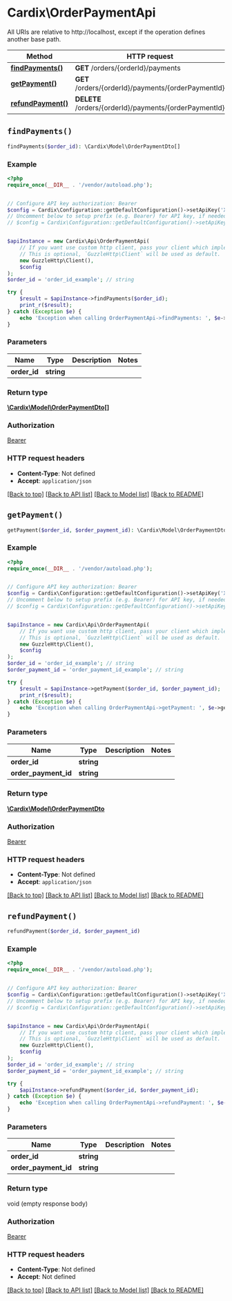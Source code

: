 # Cardix\OrderPaymentApi

All URIs are relative to http://localhost, except if the operation defines another base path.

| Method | HTTP request | Description |
| ------------- | ------------- | ------------- |
| [**findPayments()**](OrderPaymentApi.md#findPayments) | **GET** /orders/{orderId}/payments |  |
| [**getPayment()**](OrderPaymentApi.md#getPayment) | **GET** /orders/{orderId}/payments/{orderPaymentId} |  |
| [**refundPayment()**](OrderPaymentApi.md#refundPayment) | **DELETE** /orders/{orderId}/payments/{orderPaymentId} |  |


## `findPayments()`

```php
findPayments($order_id): \Cardix\Model\OrderPaymentDto[]
```



### Example

```php
<?php
require_once(__DIR__ . '/vendor/autoload.php');


// Configure API key authorization: Bearer
$config = Cardix\Configuration::getDefaultConfiguration()->setApiKey('X-API-KEY', 'YOUR_API_KEY');
// Uncomment below to setup prefix (e.g. Bearer) for API key, if needed
// $config = Cardix\Configuration::getDefaultConfiguration()->setApiKeyPrefix('X-API-KEY', 'Bearer');


$apiInstance = new Cardix\Api\OrderPaymentApi(
    // If you want use custom http client, pass your client which implements `GuzzleHttp\ClientInterface`.
    // This is optional, `GuzzleHttp\Client` will be used as default.
    new GuzzleHttp\Client(),
    $config
);
$order_id = 'order_id_example'; // string

try {
    $result = $apiInstance->findPayments($order_id);
    print_r($result);
} catch (Exception $e) {
    echo 'Exception when calling OrderPaymentApi->findPayments: ', $e->getMessage(), PHP_EOL;
}
```

### Parameters

| Name | Type | Description  | Notes |
| ------------- | ------------- | ------------- | ------------- |
| **order_id** | **string**|  | |

### Return type

[**\Cardix\Model\OrderPaymentDto[]**](../Model/OrderPaymentDto.md)

### Authorization

[Bearer](../../README.md#Bearer)

### HTTP request headers

- **Content-Type**: Not defined
- **Accept**: `application/json`

[[Back to top]](#) [[Back to API list]](../../README.md#endpoints)
[[Back to Model list]](../../README.md#models)
[[Back to README]](../../README.md)

## `getPayment()`

```php
getPayment($order_id, $order_payment_id): \Cardix\Model\OrderPaymentDto
```



### Example

```php
<?php
require_once(__DIR__ . '/vendor/autoload.php');


// Configure API key authorization: Bearer
$config = Cardix\Configuration::getDefaultConfiguration()->setApiKey('X-API-KEY', 'YOUR_API_KEY');
// Uncomment below to setup prefix (e.g. Bearer) for API key, if needed
// $config = Cardix\Configuration::getDefaultConfiguration()->setApiKeyPrefix('X-API-KEY', 'Bearer');


$apiInstance = new Cardix\Api\OrderPaymentApi(
    // If you want use custom http client, pass your client which implements `GuzzleHttp\ClientInterface`.
    // This is optional, `GuzzleHttp\Client` will be used as default.
    new GuzzleHttp\Client(),
    $config
);
$order_id = 'order_id_example'; // string
$order_payment_id = 'order_payment_id_example'; // string

try {
    $result = $apiInstance->getPayment($order_id, $order_payment_id);
    print_r($result);
} catch (Exception $e) {
    echo 'Exception when calling OrderPaymentApi->getPayment: ', $e->getMessage(), PHP_EOL;
}
```

### Parameters

| Name | Type | Description  | Notes |
| ------------- | ------------- | ------------- | ------------- |
| **order_id** | **string**|  | |
| **order_payment_id** | **string**|  | |

### Return type

[**\Cardix\Model\OrderPaymentDto**](../Model/OrderPaymentDto.md)

### Authorization

[Bearer](../../README.md#Bearer)

### HTTP request headers

- **Content-Type**: Not defined
- **Accept**: `application/json`

[[Back to top]](#) [[Back to API list]](../../README.md#endpoints)
[[Back to Model list]](../../README.md#models)
[[Back to README]](../../README.md)

## `refundPayment()`

```php
refundPayment($order_id, $order_payment_id)
```



### Example

```php
<?php
require_once(__DIR__ . '/vendor/autoload.php');


// Configure API key authorization: Bearer
$config = Cardix\Configuration::getDefaultConfiguration()->setApiKey('X-API-KEY', 'YOUR_API_KEY');
// Uncomment below to setup prefix (e.g. Bearer) for API key, if needed
// $config = Cardix\Configuration::getDefaultConfiguration()->setApiKeyPrefix('X-API-KEY', 'Bearer');


$apiInstance = new Cardix\Api\OrderPaymentApi(
    // If you want use custom http client, pass your client which implements `GuzzleHttp\ClientInterface`.
    // This is optional, `GuzzleHttp\Client` will be used as default.
    new GuzzleHttp\Client(),
    $config
);
$order_id = 'order_id_example'; // string
$order_payment_id = 'order_payment_id_example'; // string

try {
    $apiInstance->refundPayment($order_id, $order_payment_id);
} catch (Exception $e) {
    echo 'Exception when calling OrderPaymentApi->refundPayment: ', $e->getMessage(), PHP_EOL;
}
```

### Parameters

| Name | Type | Description  | Notes |
| ------------- | ------------- | ------------- | ------------- |
| **order_id** | **string**|  | |
| **order_payment_id** | **string**|  | |

### Return type

void (empty response body)

### Authorization

[Bearer](../../README.md#Bearer)

### HTTP request headers

- **Content-Type**: Not defined
- **Accept**: Not defined

[[Back to top]](#) [[Back to API list]](../../README.md#endpoints)
[[Back to Model list]](../../README.md#models)
[[Back to README]](../../README.md)

